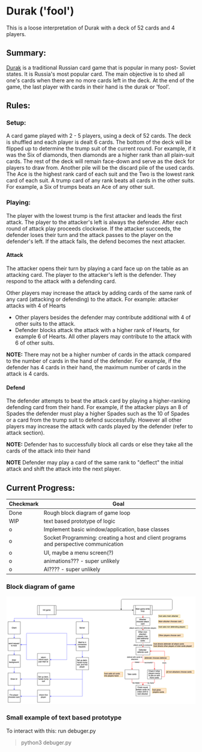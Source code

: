 # Durak ('fool')
This is a loose interpretation of Durak with a deck of 52 cards and 4 players.
## Summary:
 [Durak](https://en.wikipedia.org/wiki/Durak) is a traditional Russian card game that is popular in many post- Soviet states. It is Russia's most popular card. The main objective is to shed all one's cards when there are no more cards left in the deck. At the end of the game, the last player with cards in their hand is the durak or 'fool'.
## Rules:
### Setup:
A card game played with 2 - 5 players, using a deck of 52 cards. The deck is shuffled and each player is dealt 6 cards. The bottom of the deck will be flipped up to determine the trump suit of the current round. For example, if it was the Six of diamonds, then diamonds are a higher rank than all plain-suit cards. The rest of the deck will remain face-down and serve as the deck for players to draw from. Another pile will be the discard pile of the used cards.
The Ace is the highest rank card of each suit and the Two is the lowest rank card of each suit. A trump card of any rank beats all cards in the other suits. For example, a Six of trumps beats an Ace of any other suit.
### Playing:
The player with the lowest trump is the first attacker and leads the first attack. The player to the attacker's left is always the defender. After each round of attack play proceeds clockwise. If the attacker succeeds, the defender loses their turn and the attack passes to the player on the defender's left. If the attack fails, the defend becomes the next attacker.
#### Attack
The attacker opens their turn by playing a card face up on the table as an attacking card. The player to the attacker's left is the defender. They respond to the attack with a defending card.

Other players may increase the attack by adding cards of the same rank of any card (attacking or defending) to the attack.
For example: attacker attacks with 4 of Hearts
* Other players besides the defender may contribute additional with 4 of other suits to the attack.
* Defender blocks attack the attack with a higher rank of Hearts, for example 6 of Hearts. All other players may contribute to the attack with  6 of other suits.

**NOTE:** There may not be a higher number of cards in the attack compared to the number of cards in the hand of the defender. For example, if the defender has 4 cards in their hand, the maximum number of cards in the attack is 4 cards.
#### Defend
The defender attempts to beat the attack card by playing a higher-ranking defending card from their hand. For example, if the attacker plays an 8 of Spades the defender must play a higher Spades such as the 10 of Spades or a card from the trump suit to defend successfully.  However all other players may increase the attack with cards played by the defender (refer to attack section).

**NOTE:** Defender has to successfully block all cards or else they take all the cards of the attack into their hand

**NOTE** Defender may play a card of the same rank to "deflect" the initial attack and shift the attack into the next player.

## Current Progress:
Checkmark  | Goal
--- | -----------------------
Done | Rough block diagram of game loop
WIP| text based prototype of logic
o | Implement basic window/application, base classes
o | Socket Programming: creating a host and client programs and perspective communication
o | UI, maybe a menu screen(?)
o | animations??? - super unlikely
o | AI???? - super unlikely

### Block diagram of game
![:)](https://github.com/AnthonyChen00/Durak/blob/master/assets/workflow.png)

### Small example of text based prototype
To interact with this: run debuger.py
>python3 debuger.py
```

```
